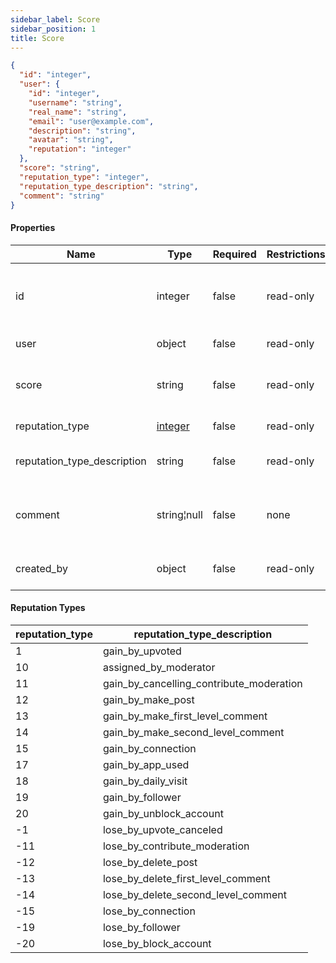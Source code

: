 ```yaml
---
sidebar_label: Score
sidebar_position: 1
title: Score
---
```


```json
{
  "id": "integer",
  "user": {
    "id": "integer",
    "username": "string",
    "real_name": "string",
    "email": "user@example.com",
    "description": "string",
    "avatar": "string",
    "reputation": "integer"
  },
  "score": "string",
  "reputation_type": "integer",
  "reputation_type_description": "string",
  "comment": "string"
}

```

#### Properties

| Name                        | Type                                                            | Required | Restrictions | Description                                              |
|-----------------------------|-----------------------------------------------------------------|----------|--------------|----------------------------------------------------------|
| id                          | integer                                                         | false    | read-only    | A unique integer value identifying this score            |
| user                        | object                                                          | false    | read-only    | The [user](/docs/apireference/v2/schemas/user) object    |
| score                       | string                                                          | false    | read-only    | Positive or negative integer value                       |
| reputation_type             | [integer](/docs/apireference/v2/schemas/score#reputation-types) | false    | read-only    | Integer code                                             |
| reputation_type_description | string                                                          | false    | read-only    | String description of the code                           |
| comment                     | string¦null                                                     | false    | none         | Custom comment for this score variation                  |
| created_by                  | object                                                          | false    | read-only    | The moderator [user](/docs/apireference/v2/schemas/user) |

#### Reputation Types

| reputation_type | reputation_type_description              |
|-----------------|------------------------------------------|
| 1               | gain_by_upvoted                          |
| 10              | assigned_by_moderator                    |
| 11              | gain_by_cancelling_contribute_moderation |
| 12              | gain_by_make_post                        |
| 13              | gain_by_make_first_level_comment         |
| 14              | gain_by_make_second_level_comment        |
| 15              | gain_by_connection                       |
| 17              | gain_by_app_used                         |
| 18              | gain_by_daily_visit                      |
| 19              | gain_by_follower                         |
| 20              | gain_by_unblock_account                  |
| -1              | lose_by_upvote_canceled                  |
| -11             | lose_by_contribute_moderation            |
| -12             | lose_by_delete_post                      |
| -13             | lose_by_delete_first_level_comment       |
| -14             | lose_by_delete_second_level_comment      |
| -15             | lose_by_connection                       |
| -19             | lose_by_follower                         |
| -20             | lose_by_block_account                    |
